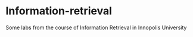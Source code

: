 # Information-retrieval

Some labs from the course of Information Retrieval in Innopolis University
